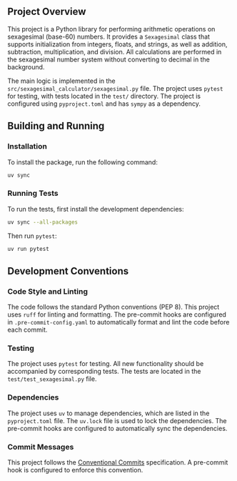 ## Project Overview

This project is a Python library for performing arithmetic operations on sexagesimal (base-60) numbers. It provides a `Sexagesimal` class that supports initialization from integers, floats, and strings, as well as addition, subtraction, multiplication, and division. All calculations are performed in the sexagesimal number system without converting to decimal in the background.

The main logic is implemented in the `src/sexagesimal_calculator/sexagesimal.py` file. The project uses `pytest` for testing, with tests located in the `test/` directory. The project is configured using `pyproject.toml` and has `sympy` as a dependency.

## Building and Running

### Installation

To install the package, run the following command:

```bash
uv sync
```

### Running Tests

To run the tests, first install the development dependencies:

```bash
uv sync --all-packages
```

Then run `pytest`:

```bash
uv run pytest
```

## Development Conventions

### Code Style and Linting

The code follows the standard Python conventions (PEP 8). This project uses `ruff` for linting and formatting. The pre-commit hooks are configured in `.pre-commit-config.yaml` to automatically format and lint the code before each commit.

### Testing

The project uses `pytest` for testing. All new functionality should be accompanied by corresponding tests. The tests are located in the `test/test_sexagesimal.py` file.

### Dependencies

The project uses `uv` to manage dependencies, which are listed in the `pyproject.toml` file. The `uv.lock` file is used to lock the dependencies. The pre-commit hooks are configured to automatically sync the dependencies.

### Commit Messages

This project follows the [Conventional Commits](https://www.conventionalcommits.org/en/v1.0.0/) specification. A pre-commit hook is configured to enforce this convention.
